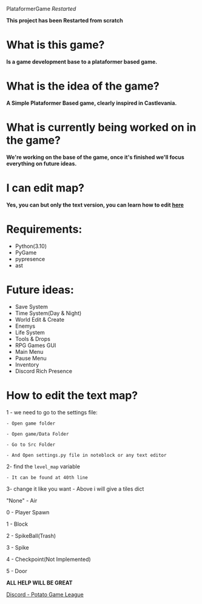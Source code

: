 PlataformerGame *Restarted*

**This project has been Restarted from scratch**

# What is this game?
**Is a game development base to a plataformer based game.**

# What is the idea of ​​the game?
**A Simple Plataformer Based game, clearly inspired in Castlevania.**

# What is currently being worked on in the game?
**We're working on the base of the game, once it's finished we'll focus everything on future ideas.**

# I can edit map?
**Yes, you can but only the text version, you can learn how to edit [here](#How-to-edit-the-text-map)**

# Requirements:
- Python(3.10)
- PyGame
- pypresence
- ast

# Future ideas:
- Save System
- Time System(Day & Night)
- World Edit & Create
- Enemys
- Life System
- Tools & Drops
- RPG Games GUI
- Main Menu
- Pause Menu
- Inventory
- Discord Rich Presence

# How to edit the text map?
1  - we need to go to the settings file:

    - Open game folder

    - Open game/Data Folder

    - Go to Src Folder

    - And Open settings.py file in noteblock or any text editor

2- find the ``level_map`` variable

    - It can be found at 40th line

3- change it like you want
    - Above i will give a tiles dict

"None" - Air

0 - Player Spawn

1 - Block

2 - SpikeBall(Trash)

3 - Spike

4 - Checkpoint(Not Implemented)

5 - Door

**ALL HELP WILL BE GREAT**

[Discord - Potato Game League](https://discord.gg/fb84sHDX7R)